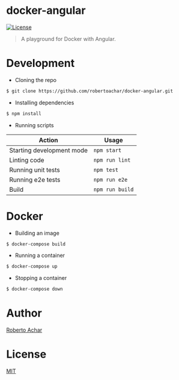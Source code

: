 # docker-angular

[![License][license-badge]][license-url]

> A playground for Docker with Angular.

# Development

* Cloning the repo

```bash
$ git clone https://github.com/robertoachar/docker-angular.git
```

* Installing dependencies

```bash
$ npm install
```

* Running scripts

Action | Usage
---    | ---
Starting development mode | `npm start`
Linting code              | `npm run lint`
Running unit tests        | `npm test`
Running e2e tests         | `npm run e2e`
Build                     | `npm run build`

# Docker

* Building an image

```bash
$ docker-compose build
```

* Running a container

```bash
$ docker-compose up
```

* Stopping a container

```bash
$ docker-compose down
```

# Author

[Roberto Achar](https://twitter.com/robertoachar)

# License

[MIT](https://github.com/robertoachar/docker-angular/blob/master/LICENSE)

[license-badge]: https://img.shields.io/github/license/robertoachar/docker-angular.svg
[license-url]: https://opensource.org/licenses/MIT
